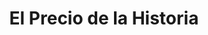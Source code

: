 ---
title: "El Precio de la Historia"
url: /general-san-martin/el-precio-de-la-historia/
shop: prestamista
---